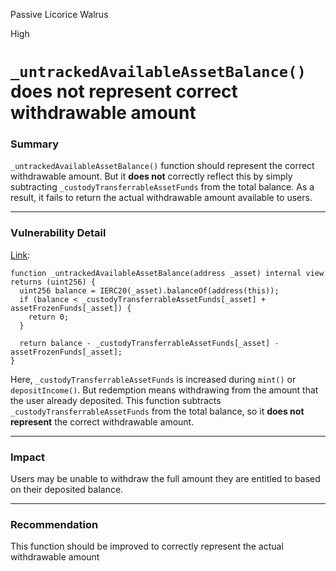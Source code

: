 Passive Licorice Walrus

High

# `_untrackedAvailableAssetBalance()` does not represent correct withdrawable amount

### Summary

`_untrackedAvailableAssetBalance()` function should represent the correct withdrawable amount.
But it **does not** correctly reflect this by simply subtracting `_custodyTransferrableAssetFunds` from the total balance.
As a result, it fails to return the actual withdrawable amount available to users.

---

### Vulnerability Detail

[Link](https://github.com/sherlock-audit/2025-04-aegis-op-grant/blob/main/aegis-contracts/contracts/AegisMinting.sol#L716-L723):

```solidity
function _untrackedAvailableAssetBalance(address _asset) internal view returns (uint256) {
  uint256 balance = IERC20(_asset).balanceOf(address(this));
  if (balance < _custodyTransferrableAssetFunds[_asset] + assetFrozenFunds[_asset]) {
    return 0;
  }

  return balance - _custodyTransferrableAssetFunds[_asset] - assetFrozenFunds[_asset];
}
```

Here, `_custodyTransferrableAssetFunds` is increased during `mint()` or `depositIncome()`.
But redemption means withdrawing from the amount that the user already deposited.
This function subtracts `_custodyTransferrableAssetFunds` from the total balance,
so it **does not represent** the correct withdrawable amount.

---

### Impact

Users may be unable to withdraw the full amount they are entitled to based on their deposited balance.

---

### Recommendation

This function should be improved to correctly represent the actual withdrawable amount